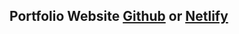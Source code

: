 ## Portfolio Website <a href="https://baesub.github.io/HTMLCSSHardCoding/">Github</a> or <a href="https://bsb718.netlify.app/">Netlify</a>
